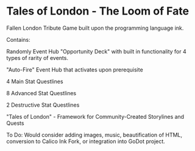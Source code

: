 # Tales of London - The Loom of Fate
Fallen London Tribute Game built upon the programming language ink.

Contains:

Randomly Event Hub "Opportunity Deck" with built in functionality for 4 types of rarity of events.

"Auto-Fire" Event Hub that activates upon prerequisite

4 Main Stat Questlines

8 Advanced Stat Questlines

2 Destructive Stat Questlines

"Tales of London" - Framework for Community-Created Storylines and Quests


To Do:
Would consider adding images, music, beautification of HTML, conversion to Calico Ink Fork, or integration into GoDot project.
